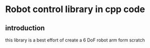 # Robot control library in cpp code

## introduction

this library is a best effort of create a 6 DoF robot arm form scratch
